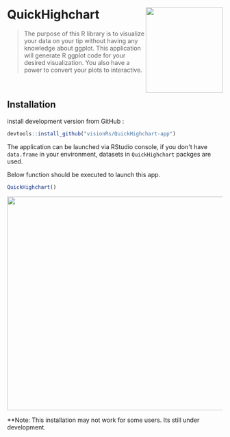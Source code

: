 # QuickHighchart <img src="https://github.com/visionRs/ggQuickPlotR/blob/master/hexsticker-f.png" width="180" height="200" align="right"/>
> The purpose of this R library is to visualize your data on your tip without having any knowledge about ggplot. This application will generate R ggplot code for your desired visualization. You also have a power to convert your plots to interactive.
<br> 

## Installation

install development version from GitHub :

```r
devtools::install_github("visionRs/QuickHighchart-app")
```

The application can be launched via RStudio console, if you don't have `data.frame` in your environment, datasets in `QuickHighchart` packges are used.

Below function should be executed to launch this app.

```r
QuickHighchart()

```


<img src="https://github.com/visionRs/QuickHighchart-app/blob/master/Screen-Recording-2020-03-10-at-8.gif" width="1200" height="500" />



**Note: This installation may not work for some users. Its still under development.

